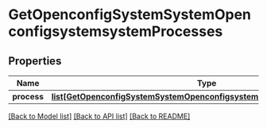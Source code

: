 # GetOpenconfigSystemSystemOpenconfigsystemsystemProcesses

## Properties
Name | Type | Description | Notes
------------ | ------------- | ------------- | -------------
**process** | [**list[GetOpenconfigSystemSystemOpenconfigsystemsystemProcessesProcess]**](GetOpenconfigSystemSystemOpenconfigsystemsystemProcessesProcess.md) |  | [optional] 

[[Back to Model list]](../README.md#documentation-for-models) [[Back to API list]](../README.md#documentation-for-api-endpoints) [[Back to README]](../README.md)



